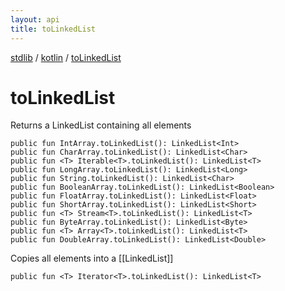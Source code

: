 ```yaml
---
layout: api
title: toLinkedList
---
```

[stdlib](../index.html) / [kotlin](index.html) / [toLinkedList](toLinkedList.html)

# toLinkedList
Returns a LinkedList containing all elements
```
public fun IntArray.toLinkedList(): LinkedList<Int>
public fun CharArray.toLinkedList(): LinkedList<Char>
public fun <T> Iterable<T>.toLinkedList(): LinkedList<T>
public fun LongArray.toLinkedList(): LinkedList<Long>
public fun String.toLinkedList(): LinkedList<Char>
public fun BooleanArray.toLinkedList(): LinkedList<Boolean>
public fun FloatArray.toLinkedList(): LinkedList<Float>
public fun ShortArray.toLinkedList(): LinkedList<Short>
public fun <T> Stream<T>.toLinkedList(): LinkedList<T>
public fun ByteArray.toLinkedList(): LinkedList<Byte>
public fun <T> Array<T>.toLinkedList(): LinkedList<T>
public fun DoubleArray.toLinkedList(): LinkedList<Double>
```
Copies all elements into a [[LinkedList]]
```
public fun <T> Iterator<T>.toLinkedList(): LinkedList<T>
```
